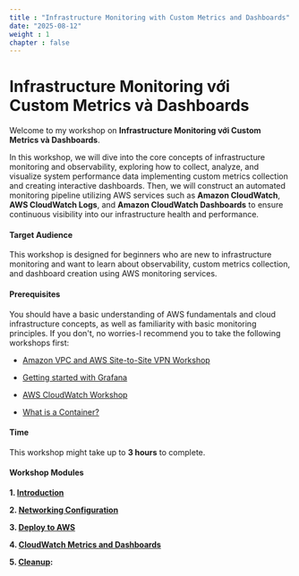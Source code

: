 ```yaml
---
title : "Infrastructure Monitoring with Custom Metrics and Dashboards"
date: "2025-08-12"
weight : 1
chapter : false
---
```


# Infrastructure Monitoring với Custom Metrics và Dashboards

Welcome to my workshop on **Infrastructure Monitoring với Custom Metrics và Dashboards**.

In this workshop, we will dive into the core concepts of infrastructure monitoring and observability, exploring how to collect, analyze, and visualize system performance data implementing custom metrics collection and creating interactive dashboards. Then, we will construct an automated monitoring pipeline utilizing AWS services such as **Amazon CloudWatch**, **AWS CloudWatch Logs**, and **Amazon CloudWatch Dashboards** to ensure continuous visibility into our infrastructure health and performance.


#### Target Audience

This workshop is designed for beginners who are new to infrastructure monitoring and want to learn about observability, custom metrics collection, and dashboard creation using AWS monitoring services.

#### Prerequisites

You should have a basic understanding of AWS fundamentals and cloud infrastructure concepts, as well as familiarity with basic monitoring principles. If you don't, no worries-I recommend you to take the following workshops first:

- [Amazon VPC and AWS Site-to-Site VPN Workshop](https://000003.awsstudygroup.com/)

- [Getting started with Grafana ](https://000029.awsstudygroup.com/)

- [AWS CloudWatch Workshop ](https://000029.awsstudygroup.com/)

- [What is a Container?](https://www.docker.com/resources/what-container/)


#### Time

This workshop might take up to **3 hours** to complete.

#### Workshop Modules

**1\. [Introduction](1-introduction/)**

**2\. [Networking Configuration](2-networking/)**

**3\. [Deploy to AWS](3-deploytoaws/)**

**4\. [CloudWatch Metrics and Dashboards](4-cloudwatch/)**

**5\. [Cleanup](5-cleanup/):**
